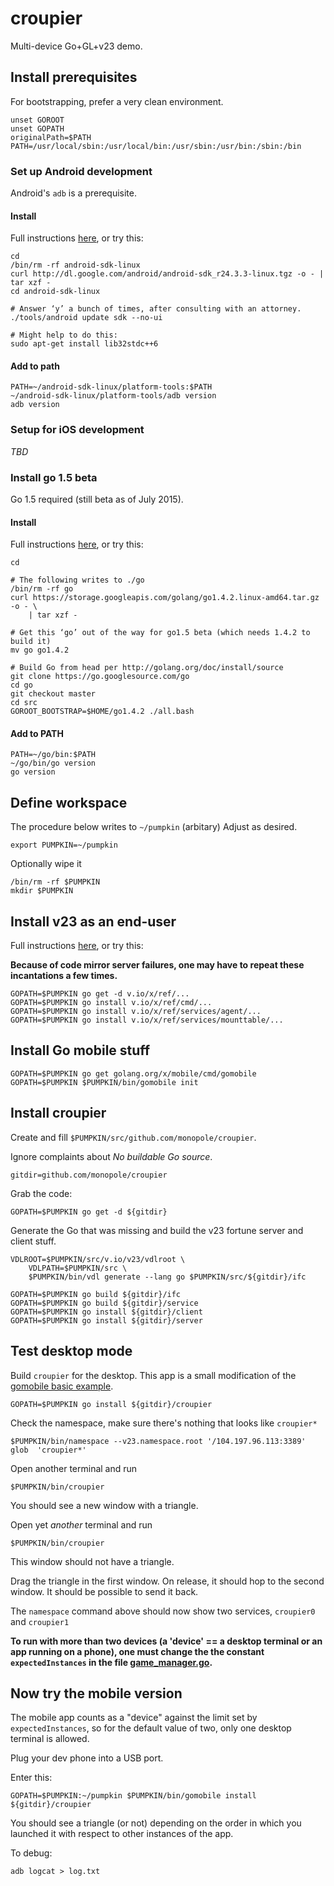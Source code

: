 # croupier
Multi-device Go+GL+v23 demo.


## Install prerequisites

For bootstrapping, prefer a very clean environment.

```
unset GOROOT
unset GOPATH
originalPath=$PATH
PATH=/usr/local/sbin:/usr/local/bin:/usr/sbin:/usr/bin:/sbin:/bin
```

### Set up Android development

Android's `adb` is a prerequisite.

#### Install

Full instructions
[here](https://developer.android.com/sdk/index.html), or try this:
```
cd
/bin/rm -rf android-sdk-linux
curl http://dl.google.com/android/android-sdk_r24.3.3-linux.tgz -o - | tar xzf -
cd android-sdk-linux

# Answer ‘y’ a bunch of times, after consulting with an attorney.
./tools/android update sdk --no-ui

# Might help to do this:
sudo apt-get install lib32stdc++6
```

#### Add to path

```
PATH=~/android-sdk-linux/platform-tools:$PATH
~/android-sdk-linux/platform-tools/adb version
adb version
```

### Setup for iOS development

_TBD_

### Install go 1.5 beta

Go 1.5 required (still beta as of July 2015).

#### Install

Full instructions [here](http://golang.org/doc/install/source), or try this:

```
cd

# The following writes to ./go
/bin/rm -rf go
curl https://storage.googleapis.com/golang/go1.4.2.linux-amd64.tar.gz -o - \
    | tar xzf -

# Get this ‘go’ out of the way for go1.5 beta (which needs 1.4.2 to build it)
mv go go1.4.2

# Build Go from head per http://golang.org/doc/install/source
git clone https://go.googlesource.com/go
cd go
git checkout master
cd src
GOROOT_BOOTSTRAP=$HOME/go1.4.2 ./all.bash
```


#### Add to PATH
```
PATH=~/go/bin:$PATH
~/go/bin/go version
go version
```


## Define workspace

The procedure below writes to `~/pumpkin` (arbitary)
Adjust as desired.

```
export PUMPKIN=~/pumpkin
```

Optionally wipe it
```
/bin/rm -rf $PUMPKIN
mkdir $PUMPKIN
```


## Install v23 as an end-user

Full instructions [here](https://v.io/installation/details.html), or try this:

__Because of code mirror server failures, one may have to repeat these
incantations a few times.__

```
GOPATH=$PUMPKIN go get -d v.io/x/ref/...
GOPATH=$PUMPKIN go install v.io/x/ref/cmd/...
GOPATH=$PUMPKIN go install v.io/x/ref/services/agent/...
GOPATH=$PUMPKIN go install v.io/x/ref/services/mounttable/...
```

## Install Go mobile stuff

```
GOPATH=$PUMPKIN go get golang.org/x/mobile/cmd/gomobile
GOPATH=$PUMPKIN $PUMPKIN/bin/gomobile init
```

## Install croupier

Create and fill `$PUMPKIN/src/github.com/monopole/croupier`.

Ignore complaints about _No buildable Go source_.

```
gitdir=github.com/monopole/croupier
```

Grab the code:
```
GOPATH=$PUMPKIN go get -d ${gitdir}
```

Generate the Go that was missing and build the v23 fortune server
and client stuff.

```
VDLROOT=$PUMPKIN/src/v.io/v23/vdlroot \
    VDLPATH=$PUMPKIN/src \
    $PUMPKIN/bin/vdl generate --lang go $PUMPKIN/src/${gitdir}/ifc

GOPATH=$PUMPKIN go build ${gitdir}/ifc
GOPATH=$PUMPKIN go build ${gitdir}/service
GOPATH=$PUMPKIN go install ${gitdir}/client
GOPATH=$PUMPKIN go install ${gitdir}/server
```

## Test desktop mode

Build `croupier` for the  desktop.
This app is a small modification of the
[gomobile basic example](https://godoc.org/golang.org/x/mobile/example/basic).

```
GOPATH=$PUMPKIN go install ${gitdir}/croupier
```

Check the namespace, make sure there's nothing that looks like `croupier*`
```
$PUMPKIN/bin/namespace --v23.namespace.root '/104.197.96.113:3389' glob  'croupier*'
```

Open another terminal and run
```
$PUMPKIN/bin/croupier 
```

You should see a new window with a triangle.

Open yet _another_ terminal and run
```
$PUMPKIN/bin/croupier 
```
This window should not have a triangle.

Drag the triangle in the first window.
On release, it should hop to the second window.
It should be possible to send it back.

The `namespace` command above should now show two services, `croupier0` and `croupier1`

__To run with more than two devices (a 'device' == a desktop terminal
or an app running on a phone), one must change the the constant
`expectedInstances` in the file
[game_manager.go](https://github.com/monopole/mutantfortune/blob/master/croupier/util/game_manager.go).__


## Now try the mobile version

The mobile app counts as a "device" against the  limit set by
`expectedInstances`, so for the default value of two, only
one desktop terminal is allowed.

Plug your dev phone into a USB port.

Enter this:

```
GOPATH=$PUMPKIN:~/pumpkin $PUMPKIN/bin/gomobile install ${gitdir}/croupier
```

You should see a triangle (or not) depending on the order in which you launched it with
respect to other instances of the app.

To debug:

```
adb logcat > log.txt
```
